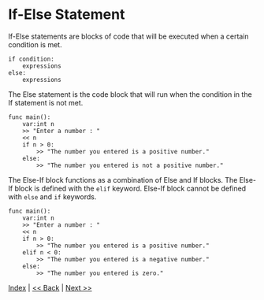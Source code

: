 # If-Else Statement

If-Else statements are blocks of code that will be executed when a certain condition is met.

```
if condition:
    expressions
else:
    expressions
```

The Else statement is the code block that will run when the condition in the If statement is not met.

```
func main():
    var:int n
    >> "Enter a number : "
    << n
    if n > 0:
        >> "The number you entered is a positive number."
    else:
        >> "The number you entered is not a positive number."
```

The Else-If block functions as a combination of Else and If blocks. The Else-If block is defined with the `elif` keyword. Else-If block cannot be defined with `else` and `if` keywords.

```
func main():
    var:int n
    >> "Enter a number : "
    << n
    if n > 0:
        >> "The number you entered is a positive number."
    elif n < 0:
        >> "The number you entered is a negative number."
    else:
        >> "The number you entered is zero."
```

[Index](index.md) | [<< Back](9_constants.md) | [Next >>](11_switch_statement.md)
